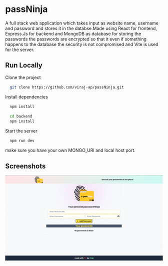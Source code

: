 
# passNinja

A full stack web application which takes input as website name, username and password and stores it in the databse.Made using React for frontend, Express.Js for backend and MongoDB as database for storing the passwords the passwords are encrypted so that it even if something happens to the database the security is not compromised and Vite is used for the server.


## Run Locally

Clone the project

```bash
  git clone https://github.com/viraj-ap/passNinja.git
```


Install dependencies

```bash
  npm install 
```

```bash
  cd backend
  npm install 
```

Start the server

```bash
  npm run dev
```
make sure you have your own MONGO_URI and local host port.


## Screenshots
![alt text](/image.png)



